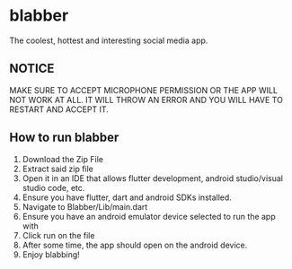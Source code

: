 # blabber

The coolest, hottest and interesting social media app.

## NOTICE 
MAKE SURE TO ACCEPT MICROPHONE PERMISSION OR THE APP WILL NOT WORK AT ALL. IT WILL THROW AN ERROR AND 
YOU WILL HAVE TO RESTART AND ACCEPT IT. 

## How to run blabber

1. Download the Zip File
2. Extract said zip file
3. Open it in an IDE that allows flutter development, android studio/visual studio code, etc.
4. Ensure you have flutter, dart and android SDKs installed.
5. Navigate to Blabber/Lib/main.dart
6. Ensure you have an android emulator device selected to run the app with
7. Click run on the file
8. After some time, the app should open on the android device.
9. Enjoy blabbing!


